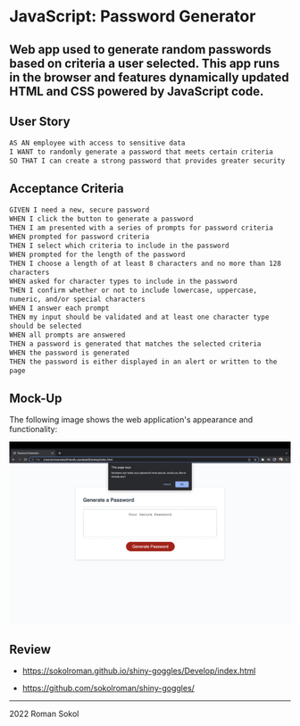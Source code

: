 # JavaScript: Password Generator

## Web app used to generate random passwords based on criteria a user selected. This app runs in the browser and features dynamically updated HTML and CSS powered by JavaScript code. 

## User Story

```
AS AN employee with access to sensitive data
I WANT to randomly generate a password that meets certain criteria
SO THAT I can create a strong password that provides greater security
```

## Acceptance Criteria

```
GIVEN I need a new, secure password
WHEN I click the button to generate a password
THEN I am presented with a series of prompts for password criteria
WHEN prompted for password criteria
THEN I select which criteria to include in the password
WHEN prompted for the length of the password
THEN I choose a length of at least 8 characters and no more than 128 characters
WHEN asked for character types to include in the password
THEN I confirm whether or not to include lowercase, uppercase, numeric, and/or special characters
WHEN I answer each prompt
THEN my input should be validated and at least one character type should be selected
WHEN all prompts are answered
THEN a password is generated that matches the selected criteria
WHEN the password is generated
THEN the password is either displayed in an alert or written to the page
```

## Mock-Up

The following image shows the web application's appearance and functionality:

<img src="Screen Shot 2022-08-04 at 22.24.23.png" alt="Alt text" title="Optional title">


 
## Review

* https://sokolroman.github.io/shiny-goggles/Develop/index.html

* https://github.com/sokolroman/shiny-goggles/

- - -
2022 Roman Sokol
